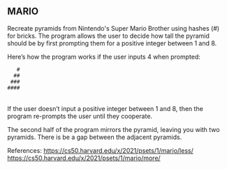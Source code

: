 ## MARIO
Recreate pyramids from Nintendo's Super Mario Brother using hashes (#) for bricks. The program allows the user to decide how tall the pyramid should be by first prompting them for a positive integer between 1 and 8. 

Here’s how the program works if the user inputs 4 when prompted:


       #
      ##
     ###
    ####
   #####
  ######

If the user doesn’t input a positive integer between 1 and 8, then the program re-prompts the user until they cooperate.

The second half of the program mirrors the pyramid, leaving you with two pyramids. There is be a gap between the adjacent pyramids. 

References:
https://cs50.harvard.edu/x/2021/psets/1/mario/less/
https://cs50.harvard.edu/x/2021/psets/1/mario/more/
